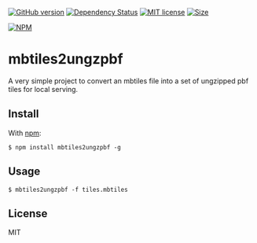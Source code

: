 [![GitHub version](https://badge.fury.io/gh/phiphou%2Fmbtiles2ungzpbf.svg)](https://badge.fury.io/gh/phiphou%2Fmbtiles2ungzpbf)
[![Dependency Status](https://david-dm.org/phiphou/mbtiles2ungzpbf.svg)](https://david-dm.org/phiphou/mbtiles2ungzpbf)
[![MIT license](https://img.shields.io/badge/Licence-MIT-blue.svg)](http://opensource.org/licenses/MIT)
[![Size](https://reposs.herokuapp.com/?path=phiphou/mbtiles2ungzpbf)](#)

[![NPM](https://nodei.co/npm/mbtiles2ungzpbf.png?downloads=true&stars=true)](https://nodei.co/npm/mbtiles2ungzpbf/)


# mbtiles2ungzpbf

A very simple project to convert an mbtiles file into a set of ungzipped pbf tiles for local serving.

## Install

With [npm](https://npmjs.org):

```
$ npm install mbtiles2ungzpbf -g
```

## Usage

```
$ mbtiles2ungzpbf -f tiles.mbtiles
```

## License

MIT
